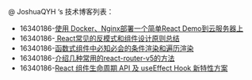 @ JoshuaQYH ‘s 技术博客列表：

- 16340186-[使用 Docker、Nginx部署一个简单React Demo到云服务器上](<https://blog.csdn.net/CVSvsvsvsvs/article/details/93587223>)
- 16340186-[ React常见的反模式和组件设计原则总结](<https://blog.csdn.net/CVSvsvsvsvs/article/details/93504939>)
- 16340186-[函数式组件中必知必会的条件渲染和遍历渲染](<https://blog.csdn.net/CVSvsvsvsvs/article/details/93421092>)
- 16340186-[介绍几种常用的react-router-v5的方法](<https://blog.csdn.net/CVSvsvsvsvs/article/details/93410181>)
- 16340186-[React 组件生命周期 API 及 useEffect Hook 新特性方案](<https://blog.csdn.net/CVSvsvsvsvs/article/details/91410447>)

